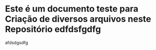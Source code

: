 # Este é um documento teste para Criação de diversos arquivos neste Repositório edfdsfgdfg


afdsdgsdfg
